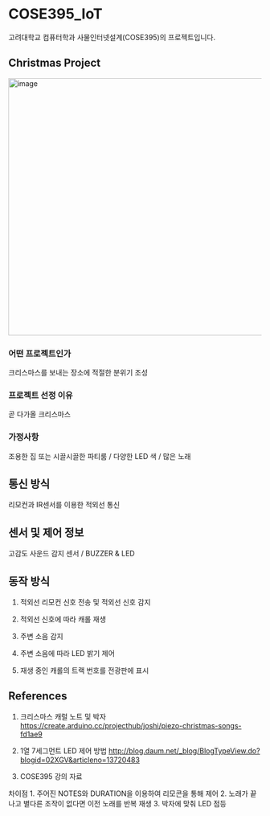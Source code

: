 # COSE395_IoT

고려대학교 컴퓨터학과 사물인터넷설계(COSE395)의 프로젝트입니다.

## Christmas Project

<img width="512" alt="image" src="https://user-images.githubusercontent.com/47660338/71325052-96f95c00-252a-11ea-96ea-f12775196f77.png">

### 어떤 프로젝트인가
크리스마스를 보내는 장소에 적절한 분위기 조성

### 프로젝트 선정 이유
곧 다가올 크리스마스

### 가정사항
조용한 집 또는 시끌시끌한 파티룸 / 다양한 LED 색 / 많은 노래

## 통신 방식
리모컨과 IR센서를 이용한 적외선 통신

## 센서 및 제어 정보
고감도 사운드 감지 센서 / BUZZER & LED

## 동작 방식
1. 적외선 리모컨 신호 전송 및 적외선 신호 감지

2. 적외선 신호에 따라 캐롤 재생

3. 주변 소음 감지

4. 주변 소음에 따라 LED 밝기 제어 

5. 재생 중인 캐롤의 트랙 번호를 전광판에 표시

## References

1. 크리스마스 캐럴 노트 및 박자
https://create.arduino.cc/projecthub/joshi/piezo-christmas-songs-fd1ae9

2. 1열 7세그먼트 LED 제어 방법
http://blog.daum.net/_blog/BlogTypeView.do?blogid=02XGV&articleno=13720483

3. COSE395 강의 자료

차이점
    1. 주어진 NOTES와 DURATION을 이용하여 리모콘을 통해 제어
	2. 노래가 끝나고 별다른 조작이 없다면 이전 노래를 반복 재생
	3. 박자에 맞춰 LED 점등